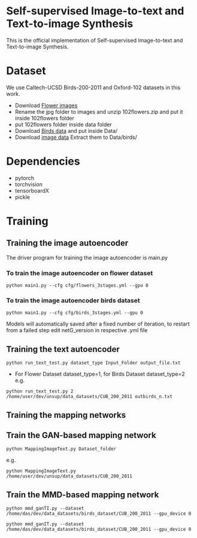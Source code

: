 # Self-supervised Image-to-text and Text-to-image Synthesis

This is the official implementation of Self-supervised Image-to-text and Text-to-image Synthesis.

# Dataset
We use Caltech-UCSD Birds-200-2011 and Oxford-102 datasets in this work.
- Download [Flower images](https://www.robots.ox.ac.uk/~vgg/data/flowers/102/102flowers.tgz)
- Rename the jpg folder to images and unzip 102flowers.zip and put it inside 102flowers folder
- put 102flowers folder inside data folder
- Download [Birds data](https://drive.google.com/file/d/0B3y_msrWZaXLT1BZdVdycDY5TEE/view) and put inside Data/
- Download [image data](http://www.vision.caltech.edu/visipedia/CUB-200-2011.html) Extract them to Data/birds/
# Dependencies
 - pytorch
 - torchvision
 - tensorboardX
 - pickle

# Training
## Training the image autoencoder
The driver program for training the image autoencoder is main.py
### To train the image autoencoder on flower dataset
```
python main1.py --cfg cfg/flowers_3stages.yml --gpu 0
```
### To train the image autoencoder birds dataset
```
python main1.py --cfg cfg/birds_3stages.yml --gpu 0
```
Models will automatically saved after a fixed number of iteration, to restart from a failed step edit netG_version in respective .yml file
## Training the text autoencoder
```
python run_text_test.py dataset_type Input_Folder output_file.txt
```
- For Flower Dataset dataset_type=1, for Birds Dataset dataset_type=2
e.g. 
```
python run_text_test.py 2 /home/user/dev/unsup/data_datasets/CUB_200_2011 outbirds_n.txt
```
## Training the mapping networks
## Train the GAN-based mapping network
```
python MappingImageText.py Dataset_folder
```
e.g.
```
python MappingImageText.py /home/user/dev/unsup/data_datasets/CUB_200_2011
```
## Train the MMD-based mapping network
```
python mmd_ganTI.py --dataset /home/das/dev/data_datasets/birds_dataset/CUB_200_2011 --gpu_device 0
```
```
python mmd_ganIT.py --dataset /home/das/dev/data_datasets/birds_dataset/CUB_200_2011 --gpu_device 0
```

